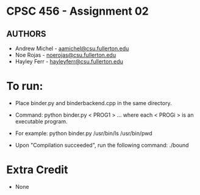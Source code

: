 # CPSC 456 - Assignment 02

## AUTHORS
- Andrew Michel - aamichel@csu.fullerton.edu
- Noe Rojas - noerojas@csu.fullerton.edu
- Hayley Ferr - hayleyferr@csu.fullerton.edu

# To run:
- Place binder.py and binderbackend.cpp in the same directory.
- Command: python binder.py < PROG1 > <PROG2> ... <PROGN> where each < PROGi > is an executable program.
- For example: python binder.py /usr/bin/ls /usr/bin/pwd

- Upon "Compilation succeeded", run the following command: ./bound

# Extra Credit
- None
